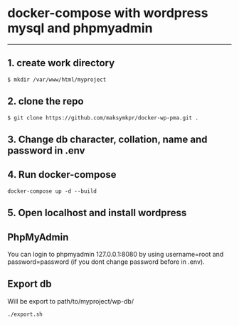# docker-compose with wordpress mysql and phpmyadmin
<hr>

## 1. create work directory

```
$ mkdir /var/www/html/myproject
```
## 2. clone the repo

```
$ git clone https://github.com/maksymkpr/docker-wp-pma.git .
```

## 3. Change db character, collation, name and password in .env

## 4. Run docker-compose

```
docker-compose up -d --build 
```
## 5. Open localhost and install wordpress

## PhpMyAdmin
You can login to phpmyadmin 127.0.0.1:8080 by using username=root and password=password (if you dont change password before in .env).

## Export db
Will be export to path/to/myproject/wp-db/

```
./export.sh 
```
